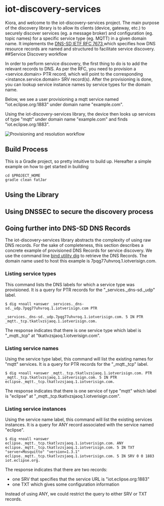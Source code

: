# iot-discovery-services 
Kiora, and welcome to the iot-discovery-services project.
The main purpose of the discovery library is to allow its clients (device, gateway, etc.) to securely discover services (eg. a message broker) and configuration (eg. topic names) for a specific service type (eg. MQTT) in a given domain name.
It implements the [DNS-SD IETF RFC 7673 ](https://tools.ietf.org/html/rfc6763) which specifies how DNS resource records are named and structured to facilitate service discovery.
##Service Discovery workflow

In order to perform service discovery, the first thing to do is to add the relevant records to DNS. As per the RFC, you need to provision a <service.domain> PTR record, which will point to the corresponding <instance.service.domain> SRV record(s). 
After the provisioning is done, you can lookup service instance names by service types for the domain name.

Below, we see a user provisioning a mqtt service named "iot.eclipse.org:1883" under domain name "example.com".

Using the iot-discovery-services library, the device then looks up services of type "mqtt" under domain name "example.com" and finds "iot.eclipse.org:1883".


![Provisioning and resolution workflow](https://github.com/rpiccand/iot-discovery-services/blob/master/img/dns-sd%20workflow.png)

## Build Process
This is a Gradle project, so pretty intuitive to build up. Hereafter a simple example on how to get started in building

```
cd $PROJECT_HOME
gradle clean fatJar
```

## Using the Library

## Using DNSSEC to secure the discovery process

## Going further into DNS-SD DNS Records
The iot-discovery-services library abstracts the complexity of using raw DNS records. For the sake of completeness, this section describes a concrete example of provisioned DNS Records for service discovery. We use the command line [bind utility dig](https://www.isc.org/downloads/bind/) to retrieve the DNS Records. The domain name used to host this example is 7pqg77uhvroq.1.iotverisign.com.

### Listing service types
This command lists the DNS labels for which a service type was provisioned. It is a query for PTR records for the "_services._dns-sd._udp" label.

```
$ dig +noall +answer _services._dns-sd._udp.7pqg77uhvroq.1.iotverisign.com PTR

_services._dns-sd._udp.7pqg77uhvroq.1.iotverisign.com. 5 IN PTR	_mqtt._tcp.tkatlvzsjaoq.1.iotverisign.com.

```
The response indicates that there is one service type which label is "_mqtt._tcp" at "tkatlvzsjaoq.1.iotverisign.com". 
 
### Listing service names
Using the service type label, this command will list the existing names for "mqtt" services. It is a query for PTR records for the "_mqtt._tcp" label.

```
$ dig +noall +answer _mqtt._tcp.tkatlvzsjaoq.1.iotverisign.com. PTR
_mqtt._tcp.tkatlvzsjaoq.1.iotverisign.com. 5 IN	PTR eclipse._mqtt._tcp.tkatlvzsjaoq.1.iotverisign.com.
```

The response indicates that there is one service of type "mqtt" which label is "eclipse" at "_mqtt._tcp.tkatlvzsjaoq.1.iotverisign.com".

### Listing service instances
Using the service name label, this command will list the existing services instances. It is a query for ANY record associated with the service named "eclipse".

```
$ dig +noall +answer eclipse._mqtt._tcp.tkatlvzsjaoq.1.iotverisign.com. ANY
eclipse._mqtt._tcp.tkatlvzsjaoq.1.iotverisign.com. 5 IN	TXT "server=Mosquitto" "version=1.3.1"
eclipse._mqtt._tcp.tkatlvzsjaoq.1.iotverisign.com. 5 IN	SRV 0 0 1883 iot.eclipse.org.
```

The response indicates that there are two records:
- one SRV that specifies that the service URL is "iot.eclipse.org:1883"
- one TXT which gives some configuration information

Instead of using ANY, we could restrict the query to either SRV or TXT records.
